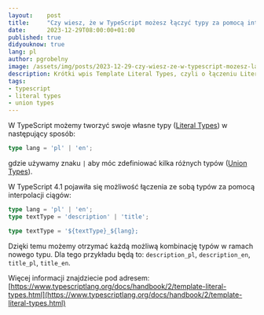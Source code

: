 ```yaml
---
layout:    post
title:     "Czy wiesz, że w TypeScript możesz łączyć typy za pomocą interpolacji ciągów znaków?"
date:      2023-12-29T08:00:00+01:00
published: true
didyouknow: true
lang: pl
author: pgrobelny
image: /assets/img/posts/2023-12-29-czy-wiesz-ze-w-typescript-mozesz-laczyc-typy-za-pomoca-interpolacji-ciagow-znakow/code.webp
description: Krótki wpis Template Literal Types, czyli o łączeniu Literal Types za pomocą interpolacji ciągów znaków.
tags:
- typescript
- literal types
- union types
---
```


W TypeScript możemy tworzyć swoje własne typy ([Literal Types](https://www.typescriptlang.org/docs/handbook/2/everyday-types.html#literal-types)) w następujący sposób:
```typescript
type lang = 'pl' | 'en';
```
gdzie używamy znaku `|` aby móc zdefiniować kilka różnych typów ([Union Types](https://www.typescriptlang.org/docs/handbook/2/everyday-types.html#union-types)).

W TypeScript 4.1 pojawiła się możliwość łączenia ze sobą typów za pomocą interpolacji ciągów:
```typescript
type lang = 'pl' | 'en';
type textType = 'description' | 'title';

type textType = '${textType}_${lang};
```
Dzięki temu możemy otrzymać każdą możliwą kombinację typów w ramach nowego typu. Dla tego przykładu będą to: `description_pl`, `description_en`, `title_pl`, `title_en`.

Więcej informacji znajdziecie pod adresem: [https://www.typescriptlang.org/docs/handbook/2/template-literal-types.html](https://www.typescriptlang.org/docs/handbook/2/template-literal-types.html)


